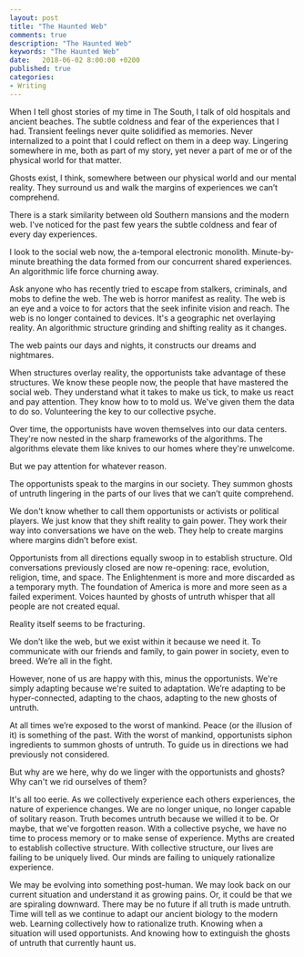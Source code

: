```yaml
---
layout: post
title: "The Haunted Web"
comments: true
description: "The Haunted Web"
keywords: "The Haunted Web"
date:   2018-06-02 8:00:00 +0200
published: true
categories:
- Writing
---
```

When I tell ghost stories of my time in The South, I talk of old hospitals and ancient beaches. The subtle coldness and fear of the experiences that I had. Transient feelings never quite solidified as memories. Never internalized to a point that I could reflect on them in a deep way. Lingering somewhere in me, both as part of my story, yet never a part of me or of the physical world for that matter. 

Ghosts exist, I think, somewhere between our physical world and our mental reality. They surround us and walk the margins of experiences we can’t comprehend.

There is a stark similarity between old Southern mansions and the modern web. I've noticed for the past few years the subtle coldness and fear of every day experiences.

I look to the social web now, the a-temporal electronic monolith. Minute-by-minute breathing the data formed from our concurrent shared experiences. An algorithmic life force churning away.

Ask anyone who has recently tried to escape from stalkers, criminals, and mobs to define the web.  The web is horror manifest as reality. The web is an eye and a voice to for actors that the seek infinite vision and reach. The web is no longer contained to devices. It's a geographic net overlaying reality. An algorithmic structure grinding and shifting reality as it changes. 

The web paints our days and nights, it constructs our dreams and nightmares. 

When structures overlay reality, the opportunists take advantage of these structures. We know these people now, the people that have mastered the social web. They understand what it takes to make us tick, to make us react and pay attention. They know how to to mold us. We've given them the data to do so. Volunteering the key to our collective psyche.

Over time, the opportunists have woven themselves into our data centers. They're now nested in the sharp frameworks of the algorithms. The algorithms elevate them like knives to our homes where they're unwelcome. 

But we pay attention for whatever reason.

The opportunists speak to the margins in our society. They summon ghosts of untruth lingering in the parts of our lives that we can’t quite comprehend.

We don't know whether to call them opportunists or activists or political players. We just know that they shift reality to gain power. They work their way into conversations we have on the web. They help to create margins where margins didn’t before exist. 

Opportunists from all directions equally swoop in to establish structure. Old conversations previously closed are now re-opening: race, evolution, religion, time, and space. The Enlightenment is more and more discarded as a temporary myth. The foundation of America is more and more seen as a failed experiment. Voices haunted by ghosts of untruth whisper that all people are not created equal. 

Reality itself seems to be fracturing. 

We don’t like the web, but we exist within it because we need it. To communicate with our friends and family, to gain power in society, even to breed. We’re all in the fight.

However, none of us are happy with this, minus the opportunists. We're simply adapting because we're suited to adaptation. We’re adapting to be hyper-connected, adapting to the chaos, adapting to the new ghosts of untruth. 

At all times we’re exposed to the worst of mankind. Peace (or the illusion of it) is something of the past. With the worst of mankind, opportunists siphon ingredients to summon ghosts of untruth. To guide us in directions we had previously not considered.

But why are we here, why do we linger with the opportunists and ghosts? Why can't we rid ourselves of them?

It's all too eerie. As we collectively experience each others experiences, the nature of experience changes. We are no longer unique, no longer capable of solitary reason. Truth becomes untruth because we willed it to be. Or maybe, that we've forgotten reason. With a collective psyche, we have no time to process memory or to make sense of experience. Myths are created to establish collective structure. With collective structure, our lives are failing to be uniquely lived. Our minds are failing to uniquely rationalize experience.

We may be evolving into something post-human. We may look back on our current situation and understand it as growing pains. Or, it could be that we are spiraling downward. There may be no future if all truth is made untruth. Time will tell as we continue to adapt our ancient biology to the modern web. Learning collectively how to rationalize truth. Knowing when a situation will used opportunists. And knowing how to extinguish the ghosts of untruth that currently haunt us.
